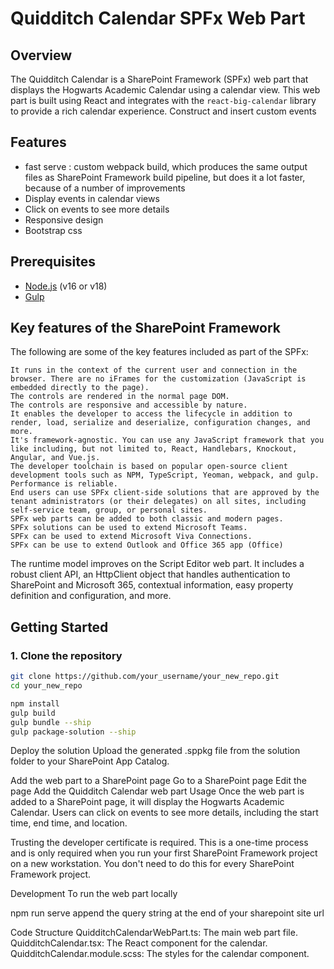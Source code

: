 # Quidditch Calendar SPFx Web Part

## Overview

The Quidditch Calendar is a SharePoint Framework (SPFx) web part that displays the Hogwarts Academic Calendar using a calendar view.
This web part is built using React and integrates with the `react-big-calendar` library to provide a rich calendar experience.
Construct and insert custom events 
## Features

- fast serve :  custom webpack build, which produces the same output files as SharePoint Framework build pipeline, but does it a lot faster, because of a number of improvements
- Display events in calendar views 
- Click on events to see more details
- Responsive design
- Bootstrap css 

## Prerequisites

- [Node.js](https://nodejs.org/) (v16 or v18)
- [Gulp](https://gulpjs.com/)

## Key features of the SharePoint Framework

The following are some of the key features included as part of the SPFx:

    It runs in the context of the current user and connection in the browser. There are no iFrames for the customization (JavaScript is embedded directly to the page).
    The controls are rendered in the normal page DOM.
    The controls are responsive and accessible by nature.
    It enables the developer to access the lifecycle in addition to render, load, serialize and deserialize, configuration changes, and more.
    It's framework-agnostic. You can use any JavaScript framework that you like including, but not limited to, React, Handlebars, Knockout, Angular, and Vue.js.
    The developer toolchain is based on popular open-source client development tools such as NPM, TypeScript, Yeoman, webpack, and gulp.
    Performance is reliable.
    End users can use SPFx client-side solutions that are approved by the tenant administrators (or their delegates) on all sites, including self-service team, group, or personal sites.
    SPFx web parts can be added to both classic and modern pages.
    SPFx solutions can be used to extend Microsoft Teams.
    SPFx can be used to extend Microsoft Viva Connections.
    SPFx can be use to extend Outlook and Office 365 app (Office)

The runtime model improves on the Script Editor web part. It includes a robust client API, an HttpClient object that handles authentication to SharePoint and Microsoft 365, contextual information, easy property definition and configuration, and more.

## Getting Started

### 1. Clone the repository

```sh
git clone https://github.com/your_username/your_new_repo.git
cd your_new_repo

npm install
gulp build
gulp bundle --ship
gulp package-solution --ship
```
Deploy the solution
Upload the generated .sppkg file from the solution folder to your SharePoint App Catalog.

Add the web part to a SharePoint page
Go to a SharePoint page
Edit the page
Add the Quidditch Calendar web part
Usage
Once the web part is added to a SharePoint page, it will display the Hogwarts Academic Calendar. Users can click on events to see more details, including the start time, end time, and location.


Trusting the developer certificate is required. 
This is a one-time process and is only required when you run your first SharePoint Framework project on a new workstation. 
You don't need to do this for every SharePoint Framework project.

Development
To run the web part locally 

npm run serve 
append the query string at the end of your sharepoint site url 

Code Structure
QuidditchCalendarWebPart.ts: The main web part file.
QuidditchCalendar.tsx: The React component for the calendar.
QuidditchCalendar.module.scss: The styles for the calendar component.







